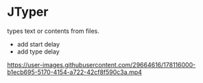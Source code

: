 # JTyper
 types text or contents from files.
- add start delay
- add type delay


https://user-images.githubusercontent.com/29664616/178116000-b1ecb695-5170-4154-a722-42cf8f590c3a.mp4


